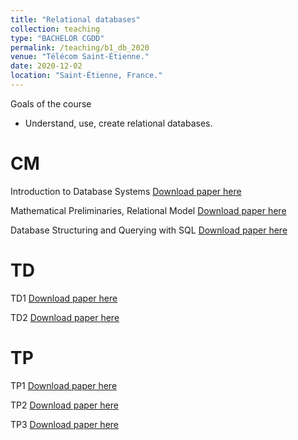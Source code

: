```yaml
---
title: "Relational databases"
collection: teaching
type: "BACHELOR CGDD"
permalink: /teaching/b1_db_2020
venue: "Télécom Saint-Étienne."
date: 2020-12-02
location: "Saint-Étienne, France."
---
```


Goals of the course
   - Understand, use, create relational databases.

CM
======
Introduction to Database Systems
[Download paper here](http://h.alqasir.github.io/files/b1_databases_cm1.pdf)


Mathematical Preliminaries, Relational Model
[Download paper here](http://h.alqasir.github.io/files/b1_databases_cm2.pdf)



Database Structuring and Querying with SQL
[Download paper here](http://h.alqasir.github.io/files/b1_databases_cm3.pdf)


TD
======
TD1 [Download paper here](http://h.alqasir.github.io/files/b1_databases_td1.pdf)

TD2 [Download paper here](http://h.alqasir.github.io/files/b1_databases_td2.pdf)


TP
======
TP1 [Download paper here](http://h.alqasir.github.io/files/b1_databases_tp1.pdf)

TP2 [Download paper here](http://h.alqasir.github.io/files/b1_databases_tp2.pdf)

TP3 [Download paper here](http://h.alqasir.github.io/files/b1_databases_tp3.pdf)
